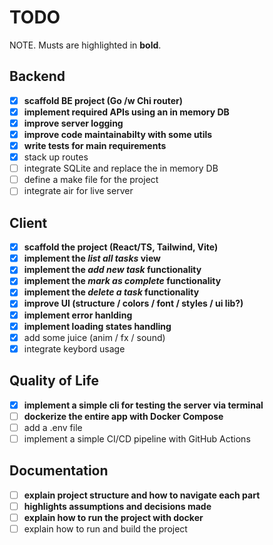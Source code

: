 # TODO

NOTE. Musts are highlighted in **bold**.

## Backend

- [x] **scaffold BE project (Go /w Chi router)**
- [x] **implement required APIs using an in memory DB**
- [x] **improve server logging**
- [x] **improve code maintainabilty with some utils**
- [x] **write tests for main requirements**
- [x] stack up routes
- [ ] integrate SQLite and replace the in memory DB
- [ ] define a make file for the project
- [ ] integrate air for live server

## Client

- [x] **scaffold the project (React/TS, Tailwind, Vite)**
- [x] **implement the _list all tasks_ view**
- [x] **implement the _add new task_ functionality**
- [x] **implement the _mark as complete_ functionality**
- [x] **implement the _delete a task_ functionality**
- [x] **improve UI (structure / colors / font / styles / ui lib?)**
- [x] **implement error hanlding**
- [x] **implement loading states handling**
- [x] add some juice (anim / fx / sound)
- [x] integrate keybord usage

## Quality of Life

- [x] **implement a simple cli for testing the server via terminal**
- [ ] **dockerize the entire app with Docker Compose**
- [ ] add a .env file
- [ ] implement a simple CI/CD pipeline with GitHub Actions

## Documentation

- [ ] **explain project structure and how to navigate each part**
- [ ] **highlights assumptions and decisions made**
- [ ] **explain how to run the project with docker**
- [ ] explain how to run and build the project
